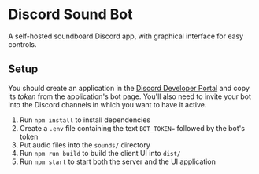 # Discord Sound Bot

A self-hosted soundboard Discord app, with graphical interface for easy controls.

## Setup

You should create an application in the [Discord Developer Portal](https://discord.com/developers/applications) and copy its *token* from the application's bot page. You'll also need to invite your bot into the Discord channels in which you want to have it active.

1. Run `npm install` to install dependencies
2. Create a `.env` file containing the text `BOT_TOKEN=` followed by the bot's token
3. Put audio files into the `sounds/` directory
4. Run `npm run build` to build the client UI into `dist/`
5. Run `npm start` to start both the server and the UI application
